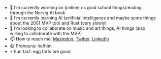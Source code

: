 - 🔭 I’m currently working on (online) cs grad school things/reading through the Norvig AI book
- 🌱 I’m currently learning AI (artificial intelligence and maybe some things about the 2001 MVP too) and Rust (very slowly)
- 👯 I’m looking to collaborate on music and art things, AI things (also willing to collaborate with the MVP)
- 📫 How to reach me: [Mastodon](https://post.lurk.org/@mrufrufin), [Twitter](https://twitter.com/derekxkwan), [LinkedIn](https://www.linkedin.com/in/derek-kwan-568bb67/)
- 😄 Pronouns: he/him
- ⚡ Fun fact: egg tarts are good

<!--
**derekxkwan/derekxkwan** is a ✨ _special_ ✨ repository because its `README.md` (this file) appears on your GitHub profile.

Here are some ideas to get you started:

- 🤔 I’m looking for help with ...
- 💬 Ask me about ...
-->
